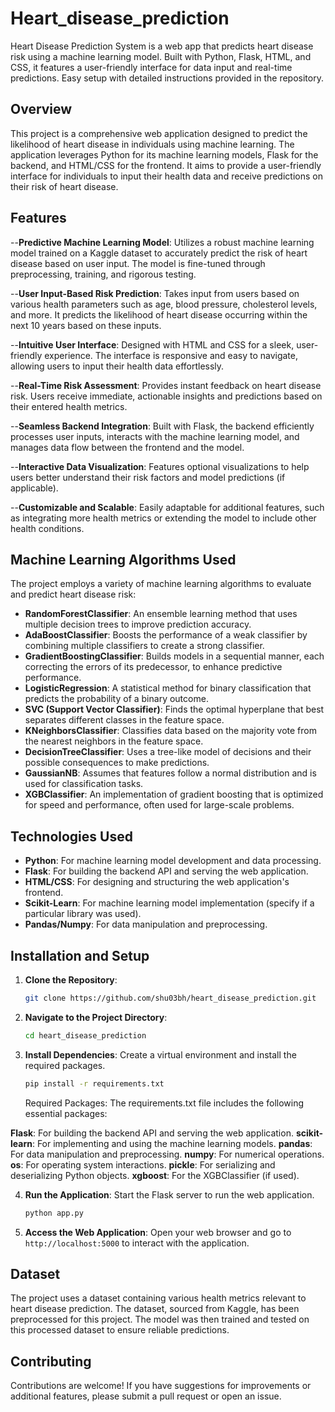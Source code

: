 # Heart_disease_prediction
Heart Disease Prediction System is a web app that predicts heart disease risk using a machine learning model. Built with Python, Flask, HTML, and CSS, it features a user-friendly interface for data input and real-time predictions. Easy setup with detailed instructions provided in the repository.


## Overview

This project is a comprehensive web application designed to predict the likelihood of heart disease in individuals using machine learning. The application leverages Python for its machine learning models, Flask for the backend, and HTML/CSS for the frontend. It aims to provide a user-friendly interface for individuals to input their health data and receive predictions on their risk of heart disease.

## Features

--**Predictive Machine Learning Model**: Utilizes a robust machine learning model trained on a Kaggle dataset to accurately predict the risk of heart disease based on user input. The model is fine-tuned through preprocessing, training, and rigorous testing.

--**User Input-Based Risk Prediction**: Takes input from users based on various health parameters such as age, blood pressure, cholesterol levels, and more. It predicts the likelihood of heart disease occurring within the next 10 years based on these inputs.

--**Intuitive User Interface**: Designed with HTML and CSS for a sleek, user-friendly experience. The interface is responsive and easy to navigate, allowing users to input their health data effortlessly.

--**Real-Time Risk Assessment**: Provides instant feedback on heart disease risk. Users receive immediate, actionable insights and predictions based on their entered health metrics.

--**Seamless Backend Integration**: Built with Flask, the backend efficiently processes user inputs, interacts with the machine learning model, and manages data flow between the frontend and the model.

--**Interactive Data Visualization**: Features optional visualizations to help users better understand their risk factors and model predictions (if applicable).

--**Customizable and Scalable**: Easily adaptable for additional features, such as integrating more health metrics or extending the model to include other health conditions.



## Machine Learning Algorithms Used
The project employs a variety of machine learning algorithms to evaluate and predict heart disease risk:

- **RandomForestClassifier**: An ensemble learning method that uses multiple decision trees to improve prediction accuracy.
- **AdaBoostClassifier**: Boosts the performance of a weak classifier by combining multiple classifiers to create a strong classifier.
- **GradientBoostingClassifier**: Builds models in a sequential manner, each correcting the errors of its predecessor, to enhance predictive performance.
- **LogisticRegression**: A statistical method for binary classification that predicts the probability of a binary outcome.
- **SVC (Support Vector Classifier)**: Finds the optimal hyperplane that best separates different classes in the feature space.
- **KNeighborsClassifier**: Classifies data based on the majority vote from the nearest neighbors in the feature space.
- **DecisionTreeClassifier**: Uses a tree-like model of decisions and their possible consequences to make predictions.
- **GaussianNB**: Assumes that features follow a normal distribution and is used for classification tasks.
- **XGBClassifier**: An implementation of gradient boosting that is optimized for speed and performance, often used for large-scale problems.

## Technologies Used

- **Python**: For machine learning model development and data processing.
- **Flask**: For building the backend API and serving the web application.
- **HTML/CSS**: For designing and structuring the web application's frontend.
- **Scikit-Learn**: For machine learning model implementation (specify if a particular library was used).
- **Pandas/Numpy**: For data manipulation and preprocessing.

## Installation and Setup

1. **Clone the Repository**:
   ```bash
   git clone https://github.com/shu03bh/heart_disease_prediction.git
   ```

2. **Navigate to the Project Directory**:
   ```bash
   cd heart_disease_prediction
   ```

3. **Install Dependencies**:
   Create a virtual environment and install the required packages.
   ```bash
   pip install -r requirements.txt
   ```

   Required Packages:
The requirements.txt file includes the following essential packages:

**Flask**: For building the backend API and serving the web application.
**scikit-learn**: For implementing and using the machine learning models.
**pandas**: For data manipulation and preprocessing.
**numpy**: For numerical operations.
**os**: For operating system interactions.
**pickle**: For serializing and deserializing Python objects.
**xgboost**: For the XGBClassifier (if used).

4. **Run the Application**:
   Start the Flask server to run the web application.
   ```bash
   python app.py
   ```

5. **Access the Web Application**:
   Open your web browser and go to `http://localhost:5000` to interact with the application.

## Dataset

The project uses a dataset containing various health metrics relevant to heart disease prediction. The dataset, sourced from Kaggle, has been preprocessed for this project. The model was then trained and tested on this processed dataset to ensure reliable predictions.

## Contributing

Contributions are welcome! If you have suggestions for improvements or additional features, please submit a pull request or open an issue.
